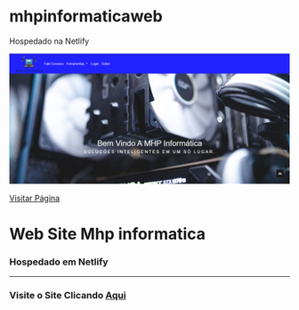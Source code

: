 # mhpinformaticaweb
<p>Hospedado na Netlify</p>
<a href="https://mhpinformatica.netlify.app"><img src="https://raw.githubusercontent.com/miguelhp373/Mhpinformaticawebsite/master/src/img/interface/interfacepage.png"></img></a>
<a href="https://mhpinformatica.netlify.app"><p>Visitar Página</p></a>

# Web Site Mhp informatica

### Hospedado em __Netlify__

***

### Visite o Site Clicando [__Aqui__](https://mhpinformatica.netlify.app)
 
